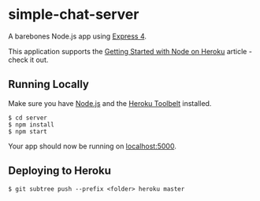 # simple-chat-server

A barebones Node.js app using [Express 4](http://expressjs.com/).

This application supports the [Getting Started with Node on Heroku](https://devcenter.heroku.com/articles/getting-started-with-nodejs) article - check it out.

## Running Locally

Make sure you have [Node.js](http://nodejs.org/) and the [Heroku Toolbelt](https://toolbelt.heroku.com/) installed.

```
$ cd server
$ npm install
$ npm start
```

Your app should now be running on [localhost:5000](http://localhost:5000/).

## Deploying to Heroku

```
$ git subtree push --prefix <folder> heroku master
```
